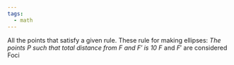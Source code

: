 ```yaml
---
tags:
  - math
---
```

All the points that satisfy a given rule.
These rule for making ellipses:
*The points P such that total distance from $F$ and $F'$ is 10*
$F$ and $F'$ are considered Foci
